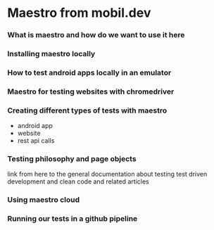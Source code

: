 # Maestro from mobil.dev
### What is maestro and how do we want to use it here
### Installing maestro locally 
### How to test android apps locally in an emulator
### Maestro for testing websites with chromedriver

### Creating different types of tests with maestro
- android app
- website
- rest api calls

### Testing philosophy and page objects
 link from here to the general documentation about testing
test driven development and clean code and related articles

### Using maestro cloud
### Running our tests in a github pipeline
